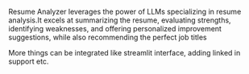 Resume Analyzer leverages the power of LLMs specializing in resume analysis.It excels at summarizing the resume, evaluating strengths, identifying weaknesses, and offering personalized improvement suggestions, while also recommending the perfect job titles

More things can be integrated like streamlit interface, adding linked in support etc.
